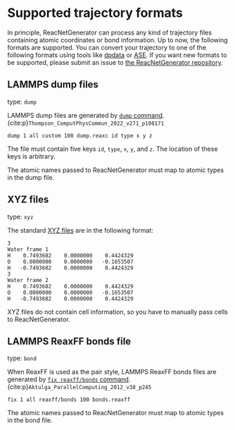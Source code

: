 # Supported trajectory formats

In principle, ReacNetGenerator can process any kind of trajectory files containing atomic coordinates or bond information.
Up to now, the following formats are supported.
You can convert your trajectory to one of the following formats using tools like [dpdata](https://github.com/deepmodeling/dpdata) or [ASE](https://gitlab.com/ase/ase).
If you want new formats to be supported, please submit an issue to [the ReacNetGenerator repository](https://github.com/deepmodeling/reacnetgenerator).

## LAMMPS dump files

type: `dump`

LAMMPS dump files are generated by [`dump` command](https://docs.lammps.org/dump.html).{cite:p}`Thompson_ComputPhysCommun_2022_v271_p108171`

```lammps
dump 1 all custom 100 dump.reaxc id type x y z
```

The file must contain five keys `id`, `type`, `x`, `y`, and `z`. The location of these keys is arbitrary.

The atomic names passed to ReacNetGenerator must map to atomic types in the dump file.

## XYZ files

type: `xyz`

The standard [XYZ files](https://en.wikipedia.org/wiki/XYZ_file_format) are in the following format:

```xyz
3
Water frame 1
H    0.7493682    0.0000000    0.4424329
O    0.0000000    0.0000000   -0.1653507
H   -0.7493682    0.0000000    0.4424329
3
Water frame 2
H    0.7493682    0.0000000    0.4424329
O    0.0000000    0.0000000   -0.1653507
H   -0.7493682    0.0000000    0.4424329
```

XYZ files do not contain cell information, so you have to manually pass cells to ReacNetGenerator.

## LAMMPS ReaxFF bonds file

type: `bond`

When ReaxFF is used as the pair style, LAMMPS ReaxFF bonds files are generated by [`fix reaxff/bonds` command](https://docs.lammps.org/fix_reaxff_bonds.html).{cite:p}`Aktulga_ParallelComputing_2012_v38_p245`

```lammps
fix 1 all reaxff/bonds 100 bonds.reaxff
```

The atomic names passed to ReacNetGenerator must map to atomic types in the bond file.

